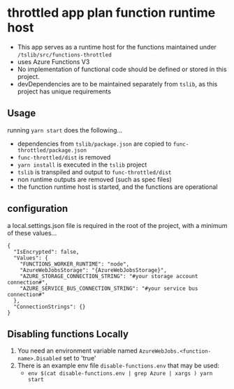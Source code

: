 # throttled app plan function runtime host

- This app serves as a runtime host for the functions maintained under `/tslib/src/functions-throttled`
- uses Azure Functions V3
- No implementation of functional code should be defined or stored in this project.
- devDependencies are to be maintained separately from `tslib`, as this project has unique requirements

## Usage

running `yarn start` does the following...

- dependencies from `tslib/package.json` are copied to `func-throttled/package.json`
- `func-throttled/dist` is removed
- `yarn install` is executed in the `tslib` project
- `tslib` is transpiled and output to `func-throttled/dist`
- non runtime outputs are removed (such as spec files)
- the function runtime host is started, and the functions are operational

## configuration

a local.settings.json file is required in the root of the project, with a minimum of these values...

```
{
  "IsEncrypted": false,
  "Values": {
    "FUNCTIONS_WORKER_RUNTIME": "node",
    "AzureWebJobsStorage": "{AzureWebJobsStorage}",
    "AZURE_STORAGE_CONNECTION_STRING": "#your storage account connection#",
    "AZURE_SERVICE_BUS_CONNECTION_STRING": "#your service bus connection#"
  },
  "ConnectionStrings": {}
}
```

## Disabling functions Locally

1. You need an environment variable named `AzureWebJobs.<function-name>.Disabled` set to 'true'
2. There is an example env file `disable-functions.env` that may be used:
    * `env $(cat disable-functions.env | grep Azure | xargs ) yarn start`
